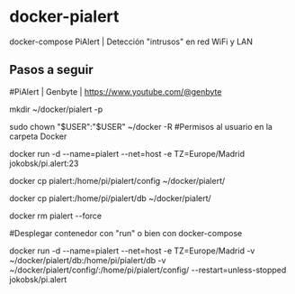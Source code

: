 # docker-pialert
docker-compose PiAlert | Detección "intrusos" en red WiFi y LAN
## Pasos a seguir
#PiAlert | Genbyte | https://www.youtube.com/@genbyte

mkdir ~/docker/pialert -p

sudo chown "$USER":"$USER" ~/docker -R #Permisos al usuario en la carpeta Docker

docker run -d --name=pialert --net=host -e TZ=Europe/Madrid jokobsk/pi.alert:23

docker cp pialert:/home/pi/pialert/config ~/docker/pialert/

docker cp pialert:/home/pi/pialert/db ~/docker/pialert/

docker rm pialert --force

#Desplegar contenedor con "run" o bien con docker-compose <p>
docker run -d --name=pialert --net=host -e TZ=Europe/Madrid -v ~/docker/pialert/db:/home/pi/pialert/db -v ~/docker/pialert/config/:/home/pi/pialert/config/ --restart=unless-stopped jokobsk/pi.alert

